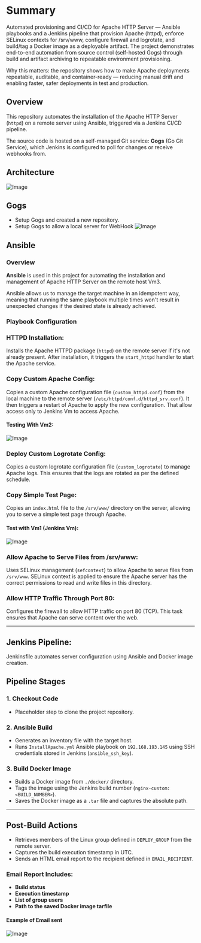# Summary
Automated provisioning and CI/CD for Apache HTTP Server — Ansible playbooks and a Jenkins pipeline that provision Apache (httpd), enforce SELinux contexts for /srv/www, configure firewall and logrotate, and build/tag a Docker image as a deployable artifact. The project demonstrates end-to-end automation from source control (self-hosted Gogs) through build and artifact archiving to repeatable environment provisioning.

Why this matters: the repository shows how to make Apache deployments repeatable, auditable, and container-ready — reducing manual drift and enabling faster, safer deployments in test and production.

## Overview

This repository automates the installation of the Apache HTTP Server (`httpd`) on a remote server using Ansible, triggered via a Jenkins CI/CD pipeline.

The source code is hosted on a self-managed Git service: **Gogs** (Go Git Service), which Jenkins is configured to poll for changes or receive webhooks from.

## Architecture

![Image](https://github.com/user-attachments/assets/9b224e66-c056-474d-8c2f-cd06bd14d93f)

## Gogs
- Setup Gogs and created a new repository.
- Setup Gogs to allow a local server for WebHook
![Image](https://github.com/user-attachments/assets/ba378bb3-17a7-41ea-8e11-cc6447dca06b)

## Ansible

### Overview

**Ansible** is used in this project for automating the installation and management of Apache HTTP Server on the remote host Vm3.

Ansible allows us to manage the target machine in an idempotent way, meaning that running the same playbook multiple times won't result in unexpected changes if the desired state is already achieved.

### Playbook Configuration
### HTTPD Installation:
Installs the Apache HTTPD package (`httpd`) on the remote server if it's not already present. After installation, it triggers the `start_httpd` handler to start the Apache service.

### Copy Custom Apache Config:
Copies a custom Apache configuration file (`custom_httpd.conf`) from the local machine to the remote server (`/etc/httpd/conf.d/httpd_srv.conf`). It then triggers a restart of Apache to apply the new configuration.
That allow access only to Jenkins Vm to access Apache.
#### Testing With Vm2:
![Image](https://github.com/user-attachments/assets/bc1851f5-83d4-4b64-bcdb-aeee85aff604)

### Deploy Custom Logrotate Config:
Copies a custom logrotate configuration file (`custom_logrotate`) to manage Apache logs. This ensures that the logs are rotated as per the defined schedule.

### Copy Simple Test Page:
Copies an `index.html` file to the `/srv/www/` directory on the server, allowing you to serve a simple test page through Apache.
#### Test with Vm1 (Jenkins Vm): 
![Image](https://github.com/user-attachments/assets/fa49fc1e-adf1-4261-918a-0829483cddcf)

### Allow Apache to Serve Files from /srv/www:
Uses SELinux management (`sefcontext`) to allow Apache to serve files from `/srv/www`. SELinux context is applied to ensure the Apache server has the correct permissions to read and write files in this directory.

### Allow HTTP Traffic Through Port 80:
Configures the firewall to allow HTTP traffic on port 80 (TCP). This task ensures that Apache can serve content over the web.

---


## Jenkins Pipeline:
Jenkinsfile automates server configuration using Ansible and Docker image creation.
## Pipeline Stages

### 1. Checkout Code
- Placeholder step to clone the project repository.

### 2. Ansible Build
- Generates an inventory file with the target host.
- Runs `InstallApache.yml` Ansible playbook on `192.168.193.145` using SSH credentials stored in Jenkins (`ansible_ssh_key`).

### 3. Build Docker Image
- Builds a Docker image from `./docker/` directory.
- Tags the image using the Jenkins build number (`nginx-custom:<BUILD_NUMBER>`).
- Saves the Docker image as a `.tar` file and captures the absolute path.
---

## Post-Build Actions

- Retrieves members of the Linux group defined in `DEPLOY_GROUP` from the remote server.
- Captures the build execution timestamp in UTC.
- Sends an HTML email report to the recipient defined in `EMAIL_RECIPIENT`.

### Email Report Includes:
- **Build status**
- **Execution timestamp**
- **List of group users**
- **Path to the saved Docker image tarfile**

#### Example of Email sent
![Image](https://github.com/user-attachments/assets/5407db18-071f-417e-810a-2feddfbc824a)


